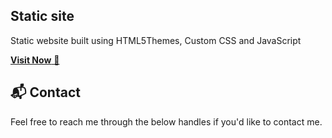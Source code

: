 ## Static site
Static website built using HTML5Themes, Custom CSS and JavaScript

<a href="https://masterrajendra.netlify.app/" target="_blank">**Visit Now** 🚀</a>



<h2>📬 Contact</h2>

Feel free to reach me through the below handles if you'd like to contact me.

